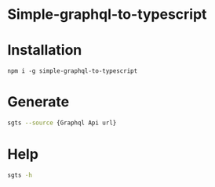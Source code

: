 # Simple-graphql-to-typescript

# Installation

`npm i -g simple-graphql-to-typescript`

# Generate

```bash
sgts --source {Graphql Api url}
```

# Help

```bash
sgts -h
```
